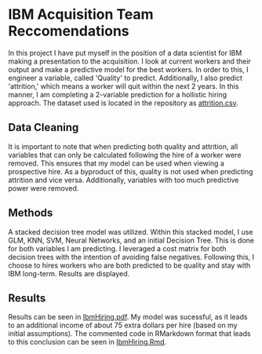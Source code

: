 # IBM Acquisition Team Reccomendations
In this project I have put myself in the position of a data scientist for IBM making a presentation to the acquisition. I look at current workers and their 
output and make a predictive model for the best workers. In order to this, I engineer a variable, called 'Quality' to predict. Additionally, I also predict 
'attrition,' which means a worker will quit within the next 2 years. In this manner, I am completing a 2-variable prediction for a hollistic hiring approach.
The dataset used is located in the repository as [attrition.csv](https://github.com/micdwill/IBM-Hiring/blob/master/attrition.csv).

## Data Cleaning
It is important to note that when predicting both quality and attrition, all variables that can only be calculated following the hire of a worker were removed. 
This ensures that my model can be used when viewing a prospective hire. As a byproduct of this, quality is not used when predicting attrition and vice 
versa. Additionally, variables with too much predictive power were removed.

## Methods
A stacked decision tree model was utilized. Within this stacked model, I use GLM, KNN, SVM, Neural Networks, and an initial Decision Tree. This is done for 
both variables I am predicting. I leveraged a cost matrix for both decision trees with the intention of avoiding false negatives. Following this, 
I choose to hires workers who are both predicted to be quality and stay with IBM long-term. Results are displayed.

## Results
Results can be seen in [IbmHiring.pdf](https://github.com/micdwill/IBM-Hiring/blob/master/IbmHiring.pdf). My model was sucessful, as it leads to an additional 
income of about 75 extra dollars per hire (based on my initial assumptions). The commented code in RMarkdown format that leads to this conclusion can be seen in
[IbmHiring.Rmd](https://github.com/micdwill/IBM-Hiring/blob/master/IbmHiring.Rmd).
